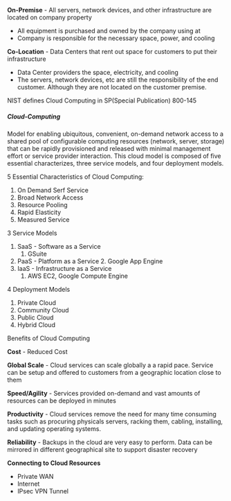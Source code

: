 
**On-Premise** - All servers, network devices, and other infrastructure are located on company property

- All equipment is purchased and owned by the company using at
- Company is responsible for the necessary space, power, and cooling

**Co-Location** - Data Centers that rent out space for customers to put their infrastructure

- Data Center providers the space, electricity, and cooling
- The servers, network devices, etc are still the responsibility of the end customer.  Although they are not located on the customer premise.  

NIST defines Cloud Computing in SP(Special Publication) 800-145

##### Cloud-Computing

Model for enabling ubiquitous, convenient, on-demand network access to a shared pool of configurable  computing resources (network, server, storage) that can be rapidly  provisioned and released with minimal management effort or service provider interaction.  This cloud model is composed of five essential characterizes, three service models, and four deployment models.  

5 Essential Characteristics of Cloud Computing:
1. On Demand Serf Service
2. Broad Network Access
3. Resource Pooling
4. Rapid Elasticity
5. Measured Service

3 Service Models
1. SaaS - Software as a Service
	1. GSuite
2. PaaS - Platform as a Service 
	2. Google App Engine
3. IaaS - Infrastructure as a Service
	1. AWS EC2, Google Compute Engine

4 Deployment Models
1. Private Cloud
2. Community Cloud
3. Public Cloud
4. Hybrid Cloud

Benefits of Cloud Computing

**Cost** - Reduced Cost

**Global Scale** - Cloud services can scale globally a a rapid pace.  Service can be setup and offered to customers from a geographic location close to them

**Speed/Agility** - Services provided on-demand and vast amounts of resources can be deployed in minutes

**Productivity** -  Cloud services remove the need for many time consuming tasks such as procuring physicals servers, racking them, cabling, installing, and updating operating systems.  

**Reliability** - Backups in the cloud are very easy to perform.  Data can be mirrored in different geographical site to support disaster recovery


**Connecting to Cloud Resources**
- Private WAN
- Internet
- IPsec VPN Tunnel

